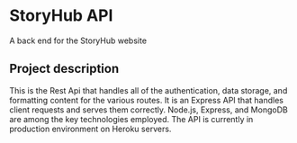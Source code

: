 # StoryHub API
A back end for the StoryHub website

## Project description
This is the Rest Api that handles all of the authentication, data storage, and formatting content for the various routes.
It is an Express API that handles client requests and serves them correctly.
Node.js, Express, and MongoDB are among the key technologies employed.
The API is currently in production environment on Heroku servers.
